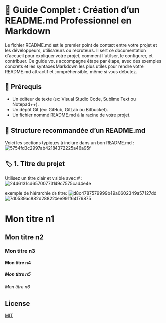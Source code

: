 # 📘 Guide Complet : Création d’un README.md Professionnel en Markdown

Le fichier README.md est le premier point de contact entre votre projet et les développeurs, utilisateurs ou recruteurs. Il sert de documentation d'accueil pour expliquer votre projet, comment l'utiliser, le configurer, et contribuer.
Ce guide vous accompagne étape par étape, avec des exemples concrets et les syntaxes Markdown les plus utiles pour rendre votre README.md attractif et compréhensible, même si vous débutez.

## 🧰 Prérequis
- Un éditeur de texte (ex: Visual Studio Code, Sublime Text ou Notepad++).
- Un dépôt Git (ex: GitHub, GitLab ou Bitbucket).
- Un fichier nommé README.md à la racine de votre projet.

## 📑 Structure recommandée d’un README.md
Voici les sections typiques à inclure dans un bon README.md :
![5754fd3c2997ab42184372225a46a95f](https://github.com/user-attachments/assets/da3025df-8bb4-4d79-926e-21e8f73c2983)

## 🏷️ 1. Titre du projet
Utilisez un titre clair et visible avec # :
![2446131cd65700773149c7575cad4e4e](https://github.com/user-attachments/assets/f314016c-24f9-4f40-bf28-e2ad76f7c664)

exemple de hiérarchie de titre:
![d8c4787579999b49a0602349a57127dd](https://github.com/user-attachments/assets/c48be3f1-9468-40d4-a229-269e0d4780c9)
![7d0539ac882d288224ee991f64176875](https://github.com/user-attachments/assets/1bed6948-2d3c-4574-9100-d0eb047d1249)





# Mon titre n1
## Mon titre n2
### Mon titre n3
#### Mon titre n4
##### Mon titre n5
###### Mon titre n6




## License

[MIT](https://choosealicense.com/licenses/mit/)

